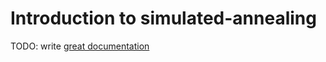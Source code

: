 # Introduction to simulated-annealing

TODO: write [great documentation](http://jacobian.org/writing/what-to-write/)
